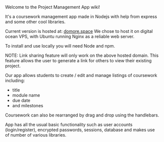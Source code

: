 Welcome to the Project Management App wiki!

It's a coursework management app made in Nodejs with help from express and some other cool libraries.

Current version is hosted at: [domore.space](https://domore.space) 
We chose to host it on digital ocean VPS, with Ubuntu running Nginx as a reliable web server. 

To install and use locally you will need Node and npm.

NOTE: Link sharing feature will only work on the above hosted domain. This feature allows the user to generate a link for others to view their existing project.

Our app allows students to create / edit and manage listings of coursework including:

* title
* module name
* due date
* and milestones

Coursework can also be rearranged by drag and drop using the handlebars. 

App has all the usual basic functionality such as user accounts (login/register), encrypted passwords, sessions, database and makes use of number of various libraries. 

